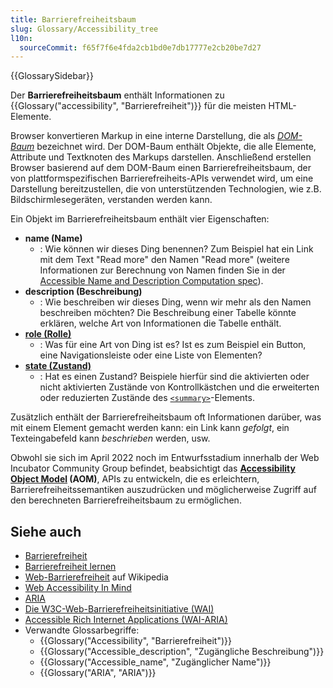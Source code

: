 ```yaml
---
title: Barrierefreiheitsbaum
slug: Glossary/Accessibility_tree
l10n:
  sourceCommit: f65f7f6e4fda2cb1bd0e7db17777e2cb20be7d27
---
```


{{GlossarySidebar}}

Der **Barrierefreiheitsbaum** enthält Informationen zu {{Glossary("accessibility", "Barrierefreiheit")}} für die meisten HTML-Elemente.

Browser konvertieren Markup in eine interne Darstellung, die als _[DOM-Baum](/de/docs/Web/API/Document_Object_Model/Using_the_Document_Object_Model)_ bezeichnet wird. Der DOM-Baum enthält Objekte, die alle Elemente, Attribute und Textknoten des Markups darstellen. Anschließend erstellen Browser basierend auf dem DOM-Baum einen Barrierefreiheitsbaum, der von plattformspezifischen Barrierefreiheits-APIs verwendet wird, um eine Darstellung bereitzustellen, die von unterstützenden Technologien, wie z.B. Bildschirmlesegeräten, verstanden werden kann.

Ein Objekt im Barrierefreiheitsbaum enthält vier Eigenschaften:

- **name (Name)**
  - : Wie können wir dieses Ding benennen? Zum Beispiel hat ein Link mit dem Text "Read more" den Namen "Read more" (weitere Informationen zur Berechnung von Namen finden Sie in der [Accessible Name and Description Computation spec](https://www.w3.org/TR/accname-1.1/)).
- **description (Beschreibung)**
  - : Wie beschreiben wir dieses Ding, wenn wir mehr als den Namen beschreiben möchten? Die Beschreibung einer Tabelle könnte erklären, welche Art von Informationen die Tabelle enthält.
- [**role (Rolle)**](/de/docs/Web/Accessibility/ARIA/Reference/Roles)
  - : Was für eine Art von Ding ist es? Ist es zum Beispiel ein Button, eine Navigationsleiste oder eine Liste von Elementen?
- [**state (Zustand)**](/de/docs/Web/Accessibility/ARIA/Reference/Attributes)
  - : Hat es einen Zustand? Beispiele hierfür sind die aktivierten oder nicht aktivierten Zustände von Kontrollkästchen und die erweiterten oder reduzierten Zustände des [`<summary>`](/de/docs/Web/HTML/Element/summary)-Elements.

Zusätzlich enthält der Barrierefreiheitsbaum oft Informationen darüber, was mit einem Element gemacht werden kann: ein Link kann _gefolgt_, ein Texteingabefeld kann _beschrieben_ werden, usw.

Obwohl sie sich im April 2022 noch im Entwurfsstadium innerhalb der Web Incubator Community Group befindet, beabsichtigt das **[Accessibility Object Model](https://wicg.github.io/aom/explainer.html) (AOM)**, APIs zu entwickeln, die es erleichtern, Barrierefreiheitssemantiken auszudrücken und möglicherweise Zugriff auf den berechneten Barrierefreiheitsbaum zu ermöglichen.

## Siehe auch

- [Barrierefreiheit](/de/docs/Web/Accessibility)
- [Barrierefreiheit lernen](/de/docs/Learn_web_development/Core/Accessibility)
- [Web-Barrierefreiheit](https://en.wikipedia.org/wiki/Web_accessibility) auf Wikipedia
- [Web Accessibility In Mind](https://webaim.org/)
- [ARIA](/de/docs/Web/Accessibility/ARIA)
- [Die W3C-Web-Barrierefreiheitsinitiative (WAI)](https://www.w3.org/WAI/)
- [Accessible Rich Internet Applications (WAI-ARIA)](https://w3c.github.io/aria/)
- Verwandte Glossarbegriffe:
  - {{Glossary("Accessibility", "Barrierefreiheit")}}
  - {{Glossary("Accessible_description", "Zugängliche Beschreibung")}}
  - {{Glossary("Accessible_name", "Zugänglicher Name")}}
  - {{Glossary("ARIA", "ARIA")}}
